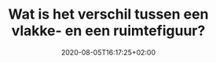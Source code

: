 ---
title: "Wat is het verschil tussen een vlakke- en een ruimtefiguur?"
date: 2020-08-05T16:17:25+02:00
weight: 4
draft: true
description: "In deze les gaan we verder in op de verschillende figuren. We bekijken het verschil tussen vlakke figuren en ruimtefiguren. Denk hierbij aan vierkanten, kubussen, cirkels, cilinders, driehoeken, prisma's... Tenslotte bekijken we ook hoe we deze correct kunnen schetsen en tekenen met behulp van een geodriehoek."
tags: ["Vlakke figuren", "Ruimtefiguren", "Meetkundige eigenschappen", "Tekenen met geodriehoek"]
images: []
---